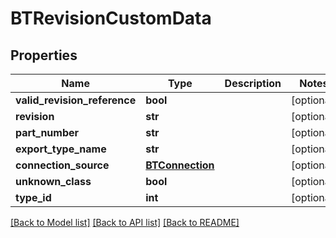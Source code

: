 # BTRevisionCustomData

## Properties
Name | Type | Description | Notes
------------ | ------------- | ------------- | -------------
**valid_revision_reference** | **bool** |  | [optional] 
**revision** | **str** |  | [optional] 
**part_number** | **str** |  | [optional] 
**export_type_name** | **str** |  | [optional] 
**connection_source** | [**BTConnection**](BTConnection.md) |  | [optional] 
**unknown_class** | **bool** |  | [optional] 
**type_id** | **int** |  | [optional] 

[[Back to Model list]](../README.md#documentation-for-models) [[Back to API list]](../README.md#documentation-for-api-endpoints) [[Back to README]](../README.md)


